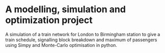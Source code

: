 # A modelling, simulation and optimization project
A simulation of a train network for London to Birmingham station to give a train schedule, signalling block breakdown and maximum of passengers using Simpy and Monte-Carlo optimisation in python.
